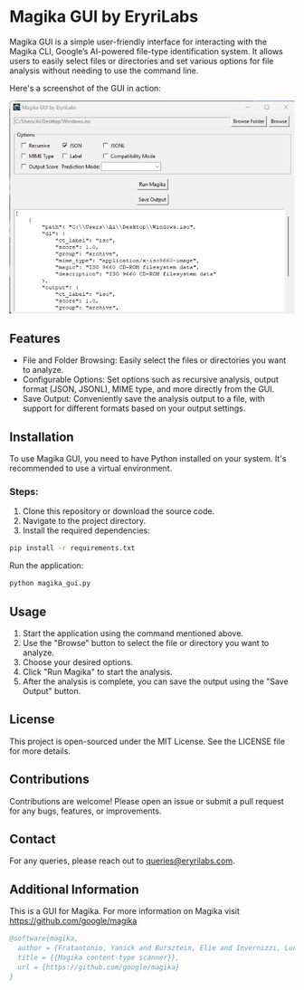 # Magika GUI by EryriLabs

Magika GUI is a simple user-friendly interface for interacting with the Magika CLI, Google’s AI-powered file-type identification system. It allows users to easily select files or directories and set various options for file analysis without needing to use the command line.

Here's a screenshot of the GUI in action:

![GUI Example](/assets/screenshot.png)


## Features

- File and Folder Browsing: Easily select the files or directories you want to analyze.
- Configurable Options: Set options such as recursive analysis, output format (JSON, JSONL), MIME type, and more directly from the GUI.
- Save Output: Conveniently save the analysis output to a file, with support for different formats based on your output settings.

## Installation

To use Magika GUI, you need to have Python installed on your system. It's recommended to use a virtual environment.

### Steps:

1. Clone this repository or download the source code.
2. Navigate to the project directory.
3. Install the required dependencies:

```bash
pip install -r requirements.txt
```
Run the application:
```bash
python magika_gui.py
```

## Usage

1. Start the application using the command mentioned above.
2. Use the "Browse" button to select the file or directory you want to analyze.
3. Choose your desired options.
4. Click "Run Magika" to start the analysis.
5. After the analysis is complete, you can save the output using the "Save Output" button.

## License

This project is open-sourced under the MIT License. See the LICENSE file for more details.

## Contributions

Contributions are welcome! Please open an issue or submit a pull request for any bugs, features, or improvements.

## Contact

For any queries, please reach out to [queries@eryrilabs.com](mailto:queries@eryrilabs.com).

## Additional Information 

This is a GUI for Magika. For more information on Magika visit https://github.com/google/magika

```bibtex
@software{magika,
  author = {Fratantonio, Yanick and Bursztein, Elie and Invernizzi, Luca and Zhang, Marina and Metitieri, Giancarlo and Kurt, Thomas and Galilee, Francois and Petit-Bianco, Alexandre and Farah, Loua and Albertini, Ange},
  title = {{Magika content-type scanner}},
  url = {https://github.com/google/magika}
}

